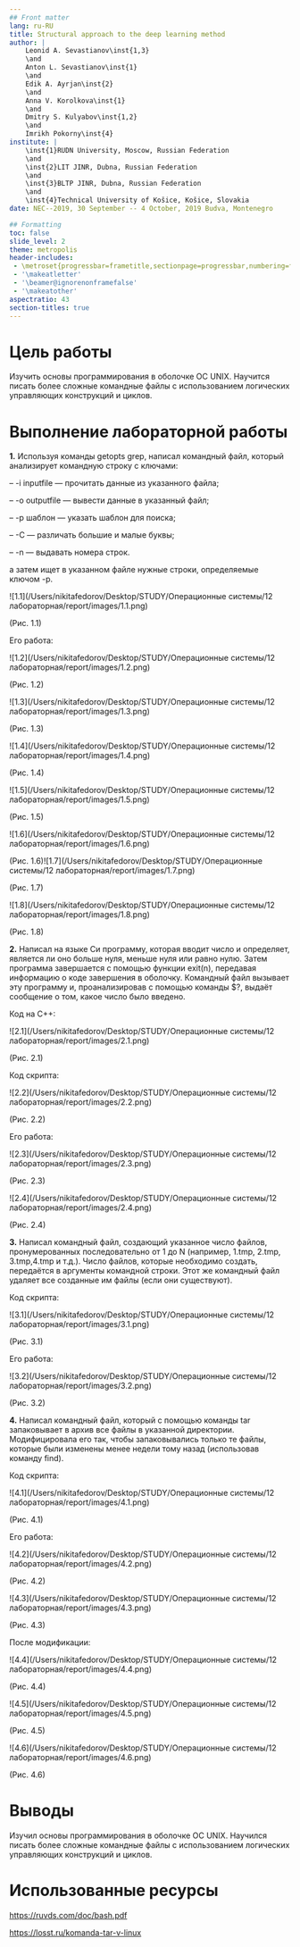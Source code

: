 ```yaml
---
## Front matter
lang: ru-RU
title: Structural approach to the deep learning method
author: |
	Leonid A. Sevastianov\inst{1,3}
	\and
	Anton L. Sevastianov\inst{1}
	\and
	Edik A. Ayrjan\inst{2}
	\and
	Anna V. Korolkova\inst{1}
	\and
	Dmitry S. Kulyabov\inst{1,2}
	\and
	Imrikh Pokorny\inst{4}
institute: |
	\inst{1}RUDN University, Moscow, Russian Federation
	\and
	\inst{2}LIT JINR, Dubna, Russian Federation
	\and
	\inst{3}BLTP JINR, Dubna, Russian Federation
	\and
	\inst{4}Technical University of Košice, Košice, Slovakia
date: NEC--2019, 30 September -- 4 October, 2019 Budva, Montenegro

## Formatting
toc: false
slide_level: 2
theme: metropolis
header-includes: 
 - \metroset{progressbar=frametitle,sectionpage=progressbar,numbering=fraction}
 - '\makeatletter'
 - '\beamer@ignorenonframefalse'
 - '\makeatother'
aspectratio: 43
section-titles: true
---
```


# Цель работы

Изучить основы программирования в оболочке ОС UNIX. Научится писать более сложные командные файлы с использованием логических управляющих конструкций и циклов.

# Выполнение лабораторной работы

**1.** Используя команды getopts grep, написал командный файл, который анализирует командную строку с ключами: 

– -i inputfile — прочитать данные из указанного файла; 

– -o outputfile — вывести данные в указанный файл; 

– -p шаблон — указать шаблон для поиска; 

– -C — различать большие и малые буквы; 

– -n — выдавать номера строк.

а затем ищет в указанном файле нужные строки, определяемые ключом -p. 

![1.1](/Users/nikitafedorov/Desktop/STUDY/Операционные системы/12 лабораторная/report/images/1.1.png)

(Рис. 1.1)

Его работа:

![1.2](/Users/nikitafedorov/Desktop/STUDY/Операционные системы/12 лабораторная/report/images/1.2.png)

(Рис. 1.2)

![1.3](/Users/nikitafedorov/Desktop/STUDY/Операционные системы/12 лабораторная/report/images/1.3.png)

(Рис. 1.3)

![1.4](/Users/nikitafedorov/Desktop/STUDY/Операционные системы/12 лабораторная/report/images/1.4.png)

(Рис. 1.4)

![1.5](/Users/nikitafedorov/Desktop/STUDY/Операционные системы/12 лабораторная/report/images/1.5.png)

(Рис. 1.5)

![1.6](/Users/nikitafedorov/Desktop/STUDY/Операционные системы/12 лабораторная/report/images/1.6.png)

(Рис. 1.6)![1.7](/Users/nikitafedorov/Desktop/STUDY/Операционные системы/12 лабораторная/report/images/1.7.png)

(Рис. 1.7)

![1.8](/Users/nikitafedorov/Desktop/STUDY/Операционные системы/12 лабораторная/report/images/1.8.png)

(Рис. 1.8)

**2.** Написал на языке Си программу, которая вводит число и определяет, является ли оно больше нуля, меньше нуля или равно нулю. Затем программа завершается с помощью функции exit(n), передавая информацию о коде завершения в оболочку. Командный файл вызывает эту программу и, проанализировав с помощью команды $?, выдаёт сообщение о том, какое число было введено. 

Код на C++:

![2.1](/Users/nikitafedorov/Desktop/STUDY/Операционные системы/12 лабораторная/report/images/2.1.png)

(Рис. 2.1)

Код скрипта:

![2.2](/Users/nikitafedorov/Desktop/STUDY/Операционные системы/12 лабораторная/report/images/2.2.png)

(Рис. 2.2)

Его работа:

![2.3](/Users/nikitafedorov/Desktop/STUDY/Операционные системы/12 лабораторная/report/images/2.3.png)

(Рис. 2.3)

![2.4](/Users/nikitafedorov/Desktop/STUDY/Операционные системы/12 лабораторная/report/images/2.4.png)

(Рис. 2.4)

**3.** Написал командный файл, создающий указанное число файлов, пронумерованных последовательно от 1 до N (например, 1.tmp, 2.tmp, 3.tmp,4.tmp и т.д.). Число файлов, которые необходимо создать, передаётся в аргументы командной строки. Этот же командный файл удаляет все созданные им файлы (если они существуют). 

Код скрипта:

![3.1](/Users/nikitafedorov/Desktop/STUDY/Операционные системы/12 лабораторная/report/images/3.1.png)

(Рис. 3.1)

Его работа:

![3.2](/Users/nikitafedorov/Desktop/STUDY/Операционные системы/12 лабораторная/report/images/3.2.png)

(Рис. 3.2)

**4.** Написал командный файл, который с помощью команды tar запаковывает в архив все файлы в указанной директории. Модифицировала его так, чтобы запаковывались только те файлы, которые были изменены менее недели тому назад (использовав команду find).

Код скрипта:

![4.1](/Users/nikitafedorov/Desktop/STUDY/Операционные системы/12 лабораторная/report/images/4.1.png)

(Рис. 4.1)

Его работа:

![4.2](/Users/nikitafedorov/Desktop/STUDY/Операционные системы/12 лабораторная/report/images/4.2.png)

(Рис. 4.2)

![4.3](/Users/nikitafedorov/Desktop/STUDY/Операционные системы/12 лабораторная/report/images/4.3.png)

(Рис. 4.3)

После модификации:

![4.4](/Users/nikitafedorov/Desktop/STUDY/Операционные системы/12 лабораторная/report/images/4.4.png)

(Рис. 4.4)

![4.5](/Users/nikitafedorov/Desktop/STUDY/Операционные системы/12 лабораторная/report/images/4.5.png)

(Рис. 4.5)

![4.6](/Users/nikitafedorov/Desktop/STUDY/Операционные системы/12 лабораторная/report/images/4.6.png)

(Рис. 4.6)

# Выводы

Изучил основы программирования в оболочке ОС UNIX. Научился писать более сложные командные файлы с использованием логических управляющих конструкций и циклов.

# Использованные ресурсы

https://ruvds.com/doc/bash.pdf

https://losst.ru/komanda-tar-v-linux

